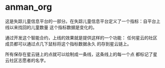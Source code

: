 # anman_org
这是失踪儿童信息平台的一部分。在失踪儿童信息平台定义了一个指标：自平台上线以来找回的儿童数量
这个指标数据是变化的。

通过开发这个智能合约，上线的效果就是提供这样的一个功能：
任何星云的社区成员都可以通过点几下鼠标将这个指标数据永久
的存到星云链上。

所有保存在星云链上的点就可以绘制成一条线，这条线上的每一个点
都标记了星云社区志愿者的名字。




